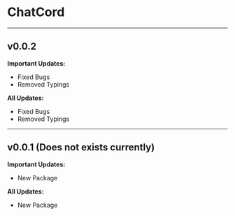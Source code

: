 # ChatCord

---

## v0.0.2

**Important Updates:**
- Fixed Bugs
- Removed Typings

**All Updates:** 
- Fixed Bugs
- Removed Typings

---

## v0.0.1 (Does not exists currently)

**Important Updates:**
- New Package

**All Updates:**
- New Package
